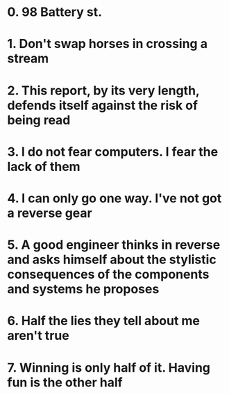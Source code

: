 # 0. 98 Battery st.
# 1. Don't swap horses in crossing a stream
# 2. This report, by its very length, defends itself against the risk of being read
# 3. I do not fear computers. I fear the lack of them
# 4. I can only go one way. I've not got a reverse gear
# 5. A good engineer thinks in reverse and asks himself about the stylistic consequences of the components and systems he proposes
# 6. Half the lies they tell about me aren't true
# 7. Winning is only half of it. Having fun is the other half
